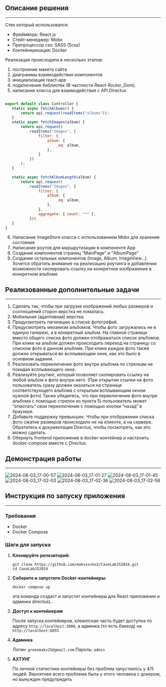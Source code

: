 ## Описание решения
___

Стек который использовался:
  + Фреймворк: React.js
  + Стейт-менеджер: Mobx
  + Препроцессор css: SASS (Scss)
  + Контейнеризация: Docker
     
Реализация происходила в несколько этапов:

 1) построение макета сайта
 2) диаграммы взаимодействия компонентов
 3) инициализация react-app
 4) подключение библиотек (В частности React-Router_Dom).
 5) написание класса для взаимодействия с API Directus
 ```JavaScript

export default class Controller {
    static async fetchAlbums() {
        return api.request(readItems("albums"));
    }
    static async fetchImages(album) {
        return api.request(
            readItems("Images", {
                filter: {
                    album: {
                        _eq: album,
                    },
                }
            })
        );
    }

    static async fetchAlbumLength(album) {
        return api.request(
            readItems("Images", {
                filter: {
                    album: {
                        _eq: album,
                    },
                },
                aggregate: { count: "*" },
            }))
    }
}
```
6) Написание ImageStore класса с использованием Mobx для хранения состояния
7) Написание роутов для маршрутизации в компоненте App
8) Создание компонентов страниц "MainPage" и "AlbumPage"
9) Создание остальных компонентов (Image, Album, ImageView...)
Хочется обратить внимание на реализацию роутинга и добавлении возможности скопировать ссылку на конкретное изображение в конкретном альбоме 
## Реализованные дополнительные задачи
___
1. Сделать так, чтобы при загрузке изображений любых размеров и соотношений сторон верстка не ломалась.
2. Мобильная (адаптивная) верстка.
3. Предусмотреть пагинацию в списке фотографий.
4. Предусмотреть механизм альбомов. Чтобы фото загружались не в единую галерею, а в конкретный альбом. На главной странице вместо общего списка фото должен отображаться список альбомов. При клике на альбом должен происходить переход на страницу со списком фото в данном альбоме. При клике каждое фото также должно открываться во всплывающем окне, как это было в основном задании.
5. Реализовать переключение фото внутри альбома по стрелкам не покидая всплывающего окна.
6. Реализуйте роутинг, который позволяет скопировать ссылку на любой альбом и фото внутри него. (При открытии ссылки на фото пользователь сразу должен оказаться на странице соответствующего альбома с открытым всплывающим окном нужной фото)  Также убедитесь, что при переключении фото внутри альбома с помощью стрелок из пункта 5) пользователь может “отмотать” свои переключения с помощью кнопки “назад” в браузере.
7. Добавьте поддержку превьюшек. Чтобы при отображении списка фото сжатие размеров происходило не на клиенте, а на сервере. Обратитесь к документации Directus, чтобы посмотреть, как это можно сделать.
8. Обернуть frontend приложение в docker-контейнер и настроить docker-compose вместе с Directus.
   
## Демонстрация работы
___
![2024-08-03_17-00-57](https://github.com/user-attachments/assets/c15ab9cc-f511-407e-8d4e-1b6c6731170b)
![2024-08-03_17-01-27](https://github.com/user-attachments/assets/bc26ac2f-0d49-4433-ab90-46d170deb95d)
![2024-08-03_17-01-45](https://github.com/user-attachments/assets/db519f56-2d49-4b54-a262-0debdd33b4dd)
![2024-08-03_17-02-03](https://github.com/user-attachments/assets/d3d6da63-4f16-4608-971f-1628c7b02262)
![2024-08-03_17-02-36](https://github.com/user-attachments/assets/462c2c1f-d97b-4a2e-8553-d4f21a03c736)
![2024-08-03_17-02-58](https://github.com/user-attachments/assets/ee7f7030-5598-4b57-949a-3c8171c1ef67)


## Инструкция по запуску приложения
___

### Требования

- Docker
- Docker Compose

### Шаги для запуска

1. **Клонируйте репозиторий:**

   ```shell
   git clone https://github.com/makssssko2/CaseLabJS2024.git
   cd CaseLabJS2024

2. **Соберите и запустите Docker-контейнеры:**
   
   ```shell
   docker compose up
   ```
   эта команда создаст и запустит контейнеры для React приложения и админки directusL.

3. **Доступ к контейнерам**
  
   После запуска контейнеров, клеинтская часть будет доступна по адресу `http://localhost:3000`,
   а админка (то есть бэкенд) на `http://localhost:8055`
   
4. **Админка**
   
   Логин: `greenmaks25@gmail.com`
   Пароль: `admin`

5. **АХТУНГ**
  
   По личной статистике контейнеры без проблем запустиилсь у 4/5 людей.
   Вероятнее всего проблема была у этого человека с докером, но вынужден предупредить
